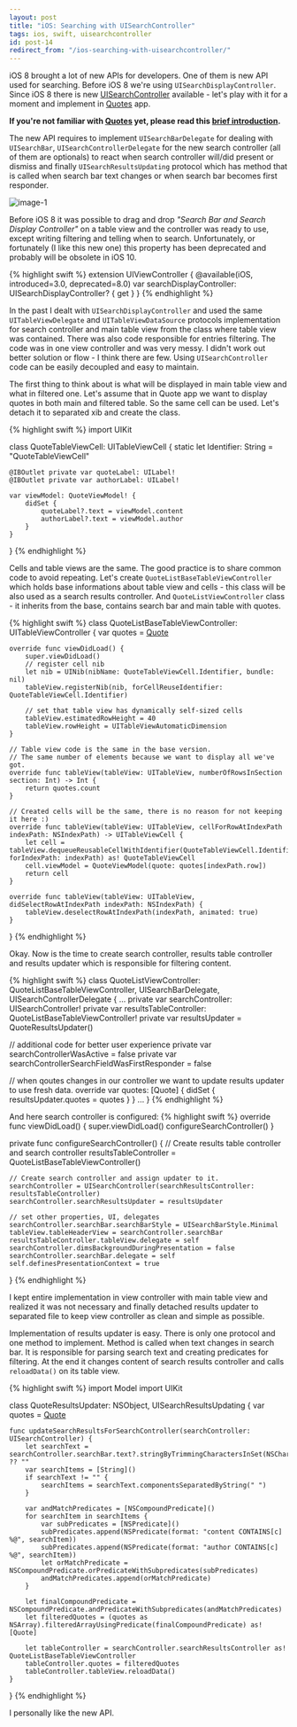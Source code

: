 ```yaml
---
layout: post
title: "iOS: Searching with UISearchController"
tags: ios, swift, uisearchcontroller
id: post-14
redirect_from: "/ios-searching-with-uisearchcontroller/"
---
```

iOS 8 brought a lot of new APIs for developers. One of them is new API used for searching. Before iOS 8 we're using `UISearchDisplayController`. Since iOS 8
there is new [UISearchController][uisearchcontroller] available - let's play
with it for a moment and implement in [Quotes][quotes] app.

**If you're not familiar with [Quotes][quotes] yet, please read this [brief introduction][previous-post].**

The new API requires to implement `UISearchBarDelegate` for dealing with
`UISearchBar`, `UISearchControllerDelegate` for the new search controller
(all of them are optionals) to react when search controller will/did present
or dismiss and finally `UISearchResultsUpdating` protocol which has method
that is called when search bar text changes or when search bar becomes first
responder.

![image-1][img-1]

Before iOS 8 it was possible to drag and drop *"Search Bar and Search Display Controller"* on a table view and the controller was ready to use, except writing filtering and telling when to search. Unfortunately, or fortunately
(I like this new one) this property has been deprecated and probably will be
obsolete in iOS 10.

{% highlight swift %}
extension UIViewController {
    @available(iOS, introduced=3.0, deprecated=8.0)
    var searchDisplayController: UISearchDisplayController? { get }
}
{% endhighlight %}

In the past I dealt with `UISearchDisplayController` and used the same `UITableViewDelegate` and `UITableViewDataSource` protocols implementation for
search controller and main table view from the class where table view was
contained. There was also code responsible for entries filtering. The code was
in one view controller and was very messy. I didn't work out better solution or
flow - I think there are few. Using `UISearchController` code can be easily
decoupled and easy to maintain.

The first thing to think about is what will be displayed in main table view and
what in filtered one. Let's assume that in Quote app we want to display quotes
in both main and filtered table. So the same cell can be used. Let's detach it
to separated xib and create the class.

{% highlight swift %}
import UIKit

class QuoteTableViewCell: UITableViewCell {
    static let Identifier: String = "QuoteTableViewCell"

    @IBOutlet private var quoteLabel: UILabel!
    @IBOutlet private var authorLabel: UILabel!

    var viewModel: QuoteViewModel! {
        didSet {
            quoteLabel?.text = viewModel.content
            authorLabel?.text = viewModel.author
        }
    }
}
{% endhighlight %}

Cells and table views are the same. The good practice is to share common code
to avoid repeating. Let's create `QuoteListBaseTableViewController` which holds
base informations about table view and cells - this class will be also used as a
search results controller. And `QuoteListViewController` class - it inherits
from the base, contains search bar and main table with quotes.

{% highlight swift %}
class QuoteListBaseTableViewController: UITableViewController {
    var quotes = [Quote]()

    override func viewDidLoad() {
        super.viewDidLoad()
        // register cell nib
        let nib = UINib(nibName: QuoteTableViewCell.Identifier, bundle: nil)
        tableView.registerNib(nib, forCellReuseIdentifier: QuoteTableViewCell.Identifier)

        // set that table view has dynamically self-sized cells
        tableView.estimatedRowHeight = 40
        tableView.rowHeight = UITableViewAutomaticDimension
    }

    // Table view code is the same in the base version.
    // The same number of elements because we want to display all we've got.
    override func tableView(tableView: UITableView, numberOfRowsInSection section: Int) -> Int {
        return quotes.count
    }

    // Created cells will be the same, there is no reason for not keeping it here :)
    override func tableView(tableView: UITableView, cellForRowAtIndexPath indexPath: NSIndexPath) -> UITableViewCell {
        let cell = tableView.dequeueReusableCellWithIdentifier(QuoteTableViewCell.Identifier, forIndexPath: indexPath) as! QuoteTableViewCell
        cell.viewModel = QuoteViewModel(quote: quotes[indexPath.row])
        return cell
    }

    override func tableView(tableView: UITableView, didSelectRowAtIndexPath indexPath: NSIndexPath) {
        tableView.deselectRowAtIndexPath(indexPath, animated: true)
    }
}
{% endhighlight %}

Okay. Now is the time to create search controller, results table controller and
results updater which is responsible for filtering content.

{% highlight swift %}
class QuoteListViewController: QuoteListBaseTableViewController, UISearchBarDelegate, UISearchControllerDelegate {
...
private var searchController: UISearchController!
private var resultsTableController: QuoteListBaseTableViewController!
private var resultsUpdater = QuoteResultsUpdater()

// additional code for better user experience
private var searchControllerWasActive = false
private var searchControllerSearchFieldWasFirstResponder = false

// when qoutes changes in our controller we want to update results updater to use fresh data.
override var quotes: [Quote] {
    didSet {
        resultsUpdater.quotes = quotes
    }
}
...
}
{% endhighlight %}

And here search controller is configured:
{% highlight swift %}
override func viewDidLoad() {
    super.viewDidLoad()
    configureSearchController()
}

private func configureSearchController() {
    // Create results table controller and search controller
    resultsTableController = QuoteListBaseTableViewController()

    // Create search controller and assign updater to it.
    searchController = UISearchController(searchResultsController: resultsTableController)
    searchController.searchResultsUpdater = resultsUpdater

    // set other properties, UI, delegates
    searchController.searchBar.searchBarStyle = UISearchBarStyle.Minimal
    tableView.tableHeaderView = searchController.searchBar
    resultsTableController.tableView.delegate = self
    searchController.dimsBackgroundDuringPresentation = false
    searchController.searchBar.delegate = self
    self.definesPresentationContext = true
}
{% endhighlight %}

I kept entire implementation in view controller with main table view and realized
it was not necessary and finally detached results updater to separated file to
keep view controller as clean and simple as possible.

Implementation of results updater is easy. There is only one protocol and one
method to implement. Method is called when text changes in search bar. It is
responsible for parsing search text and creating predicates for filtering.
At the end it changes content of search results controller and calls `reloadData()` on its table view.

{% highlight swift %}
import Model
import UIKit

class QuoteResultsUpdater: NSObject, UISearchResultsUpdating {
    var quotes = [Quote]()

    func updateSearchResultsForSearchController(searchController: UISearchController) {
        let searchText = searchController.searchBar.text?.stringByTrimmingCharactersInSet(NSCharacterSet.whitespaceCharacterSet()) ?? ""
        var searchItems = [String]()
        if searchText != "" {
            searchItems = searchText.componentsSeparatedByString(" ")
        }

        var andMatchPredicates = [NSCompoundPredicate]()
        for searchItem in searchItems {
            var subPredicates = [NSPredicate]()
            subPredicates.append(NSPredicate(format: "content CONTAINS[c] %@", searchItem))
            subPredicates.append(NSPredicate(format: "author CONTAINS[c] %@", searchItem))
            let orMatchPredicate = NSCompoundPredicate.orPredicateWithSubpredicates(subPredicates)
            andMatchPredicates.append(orMatchPredicate)
        }

        let finalCompoundPredicate = NSCompoundPredicate.andPredicateWithSubpredicates(andMatchPredicates)
        let filteredQuotes = (quotes as NSArray).filteredArrayUsingPredicate(finalCompoundPredicate) as! [Quote]

        let tableController = searchController.searchResultsController as! QuoteListBaseTableViewController
        tableController.quotes = filteredQuotes
        tableController.tableView.reloadData()
    }
}
{% endhighlight %}

I personally like the new API.

[uisearchcontroller]: https://developer.apple.com/library/ios/documentation/UIKit/Reference/UISearchController/
[quotes]: https://github.com/tomkowz/Quotes
[previous-post]: http://szulctomasz.com/starting-project-in-swift-2-for-ios-9-8-features-testing/

[img-1]: /uploads/{{page.id}}/1.png
